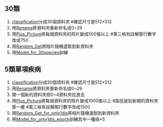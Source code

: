 ## 30類
1. [classification](https://github.com/sympotato/Irwin-Mango-Symptoms-Detection/blob/master/classification.ipynb)分成30個資料夾
	#確認尺寸是512*512
2. 用[Rename](https://github.com/sympotato/Irwin-Mango-Symptoms-Detection/blob/master/Rename.ipynb)將資料夾重新命名成0~29
3. 用[Plus_Picture](https://github.com/sympotato/Irwin-Mango-Symptoms-Detection/blob/master/Plus_Picture.ipynb)將每個資料夾的照片變成500張以上
	#第三格有註解那行數字改成750
4. 用[Random_Get](https://github.com/sympotato/Irwin-Mango-Symptoms-Detection/blob/master/Random_Get.ipynb)將相片隨機選取到新資料夾
5. 用[Model_for_30species](https://github.com/sympotato/Irwin-Mango-Symptoms-Detection/blob/master/Model_for_30species.ipynb)訓練

## 5類單項疾病
1. [classification](https://github.com/sympotato/Irwin-Mango-Symptoms-Detection/blob/master/classification.ipynb)分成30個資料夾 
	#確認尺寸是512*512
2. 用[Rename](https://github.com/sympotato/Irwin-Mango-Symptoms-Detection/blob/master/Rename.ipynb)將資料夾重新命名成0~29
3. 開一個新的資料夾把0~4資料夾拉進去
4. 用[Plus_Picture](https://github.com/sympotato/Irwin-Mango-Symptoms-Detection/blob/master/Plus_Picture.ipynb)將每個資料夾的照片變成1000張以上
	#路徑是到新開的資料夾那一層
	#第三格有註解那行數字改成1500
5. 用[Random_Get_for_only1dis](https://github.com/sympotato/Irwin-Mango-Symptoms-Detection/blob/master/Random_Get_for_only1dis.ipynb)將相片隨機選取到新資料夾
6. 用[Model_for_only1dis_epoch](https://github.com/sympotato/Irwin-Mango-Symptoms-Detection/blob/master/Model_for_only1dis_epoch.ipynb)訓練其中一種病*5
